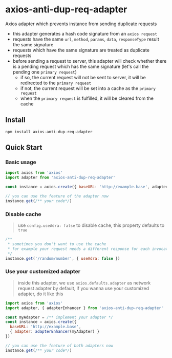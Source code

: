 # axios-anti-dup-req-adapter
Axios adapter which prevents instance from sending duplicate requests
- this adapter generates a hash code signature from an `axios request`
- requests have the same `url`, `method`, `params`, `data`, `responseType` result the same signature
- requests which have the same signature are treated as duplicate requests
- before sending a request to server, this adapter will check whether there is a pending request which has the same signature (let's call the pending one `primary request`)
  - if so, the current request will not be sent to server, it will be redirected to the `primary request`
  - if not, the current request will be set into a cache as the `primary request`
  - when the `primary request` is fulfilled, it will be cleared from the cache

## Install
```shell
npm install axios-anti-dup-req-adapter
```

## Quick Start
### Basic usage
``` javascript
import axios from 'axios'
import adapter from 'axios-anti-dup-req-adapter'

const instance = axios.create({ baseURL: 'http://example.base', adapter })

// you can use the feature of the adapter now
instance.get(/** your code*/)
```

### Disable cache
> use `config.useAdra: false` to disable cache, this property defaults to `true`
``` javascript
/**
 * sometimes you don't want to use the cache
 * for example your request needs a different response for each invocation
 */
instance.get('/random/number', { useAdra: false })
```

### Use your customized adapter
> inside this adapter, we use `axios.defaults.adapter` as network request adapter by default, if you wanna use your customized adapter, do it like this
``` javascript
import axios from 'axios'
import adapter, { adapterEnhancer } from 'axios-anti-dup-req-adapter'

const myAdapter = /** implement your adapter */
const instance = axios.create({
  baseURL: 'http://example.base',
  { adapter: adapterEnhancer(myAdapter) }
})

// you can use the feature of both adapters now
instance.get(/** your code*/)
```

